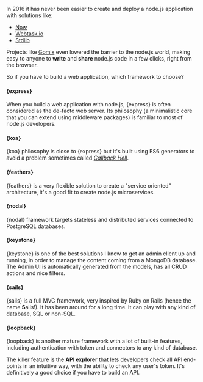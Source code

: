 In 2016 it has never been easier to create and deploy a node.js application with solutions like:

* [Now](https://zeit.co/now)
* [Webtask.io](https://webtask.io/)
* [Stdlib](https://stdlib.com/)

Projects like [Gomix](https://gomix.com) even lowered the barrier to the node.js world, making easy to anyone to **write** and **share** node.js code in a few clicks, right from the browser.

So if you have to build a web application, which framework to choose?

#### {express}

When you build a web application with node.js, {express} is often considered as the de-facto web server.
Its philosophy (a minimalistic core that you can extend using middleware packages) is familiar to most of node.js developers.

#### {koa}

{koa} philosophy is close to {express} but it's built using ES6 generators to avoid a problem sometimes called *[ Callback Hell](https://www.sitepoint.com/saved-from-callback-hell/)*.

#### {feathers}

{feathers} is a very flexible solution to create a "service oriented" architecture, it's a good fit to create node.js microservices.

#### {nodal}

{nodal} framework targets stateless and distributed services connected to PostgreSQL databases.

#### {keystone}

{keystone} is one of the best solutions I know to get an admin client up and running, in order to manage the content coming from a MongoDB database.
The Admin UI is automatically generated from the models, has all CRUD actions and nice filters.

#### {sails}

{sails} is a full MVC framework, very inspired by Ruby on Rails (hence the name **S**ails!). It has been around for a long time. It can play with any kind of database, SQL or non-SQL.

#### {loopback}

{loopback} is another mature framework with a lot of built-in features, including authentication with token and connectors to any kind of database.

The killer feature is the **API explorer** that lets developers check all API end-points in an intuitive way, with the ability to check any user's token.
It's definitively a good choice if you have to build an API.
